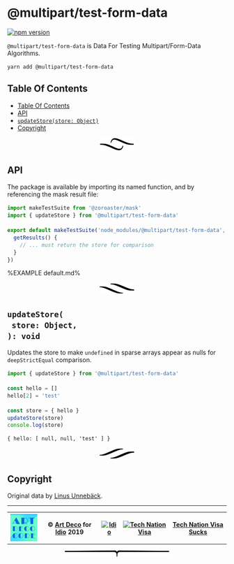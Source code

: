 # @multipart/test-form-data

[![npm version](https://badge.fury.io/js/%40multipart%2Ftest-form-data.svg)](https://npmjs.org/package/@multipart/test-form-data)

`@multipart/test-form-data` is Data For Testing Multipart/Form-Data Algorithms.

```sh
yarn add @multipart/test-form-data
```

## Table Of Contents

- [Table Of Contents](#table-of-contents)
- [API](#api)
- [`updateStore(store: Object)`](#updatestorestore-object-void)
- [Copyright](#copyright)

<p align="center"><a href="#table-of-contents"><img src="/.documentary/section-breaks/0.svg?sanitize=true"></a></p>

## API

The package is available by importing its named function, and by referencing the mask result file:

```js
import makeTestSuite from '@zoroaster/mask'
import { updateStore } from '@multipart/test-form-data'

export default makeTestSuite('node_modules/@multipart/test-form-data', {
  getResults() {
    // ... must return the store for comparison
  }
})
```

%EXAMPLE default.md%

<p align="center"><a href="#table-of-contents"><img src="/.documentary/section-breaks/1.svg?sanitize=true"></a></p>

## `updateStore(`<br/>&nbsp;&nbsp;`store: Object,`<br/>`): void`

Updates the store to make `undefined` in sparse arrays appear as nulls for `deepStrictEqual` comparison.

```js
import { updateStore } from '@multipart/test-form-data'

const hello = []
hello[2] = 'test'

const store = { hello }
updateStore(store)
console.log(store)
```
```
{ hello: [ null, null, 'test' ] }
```

<p align="center"><a href="#table-of-contents"><img src="/.documentary/section-breaks/2.svg?sanitize=true"></a></p>

## Copyright

Original data by [Linus Unnebäck](https://github.com/LinusU/testdata-w3c-json-form).

---

<table>
  <tr>
    <th>
      <a href="https://artd.eco">
        <img src="https://raw.githubusercontent.com/wrote/wrote/master/images/artdeco.png" alt="Art Deco">
      </a>
    </th>
    <th>© <a href="https://artd.eco">Art Deco</a> for <a href="https://idio.cc">Idio</a> 2019</th>
    <th>
      <a href="https://idio.cc">
        <img src="https://avatars3.githubusercontent.com/u/40834161?s=100" width="100" alt="Idio">
      </a>
    </th>
    <th>
      <a href="https://www.technation.sucks" title="Tech Nation Visa">
        <img src="https://raw.githubusercontent.com/artdecoweb/www.technation.sucks/master/anim.gif"
          alt="Tech Nation Visa">
      </a>
    </th>
    <th><a href="https://www.technation.sucks">Tech Nation Visa Sucks</a></th>
  </tr>
</table>

<p align="center"><a href="#table-of-contents"><img src="/.documentary/section-breaks/-1.svg?sanitize=true"></a></p>